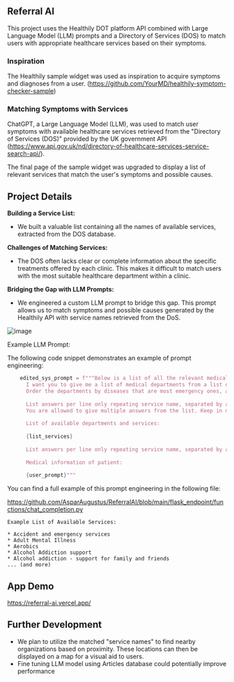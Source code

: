 ## Referral AI

This project uses the Healthily DOT platform API combined with Large Language Model (LLM) prompts and a Directory of Services (DOS) to match users with appropriate healthcare services based on their symptoms.

### Inspiration

The Healthily sample widget was used as inspiration to acquire symptoms and diagnoses from a user. (https://github.com/YourMD/healthily-symptom-checker-sample)

### Matching Symptoms with Services

ChatGPT, a Large Language Model (LLM), was used to match user symptoms with available healthcare services retrieved from the "Directory of Services (DOS)" provided by the UK government API (https://www.api.gov.uk/nd/directory-of-healthcare-services-service-search-api/).

The final page of the sample widget was upgraded to display a list of relevant services that match the user's symptoms and possible causes.

## Project Details

**Building a Service List:**

* We built a valuable list containing all the names of available services, extracted from the DOS database.

**Challenges of Matching Services:**

* The DOS often lacks clear or complete information about the specific treatments offered by each clinic. This makes it difficult to match users with the most suitable healthcare department within a clinic.

**Bridging the Gap with LLM Prompts:**

* We engineered a custom LLM prompt to bridge this gap. This prompt allows us to match symptoms and possible causes generated by the Healthily API with service names retrieved from the DoS.

![image](https://github.com/AsparAugustus/ReferralAI/assets/16964506/7db9489c-043c-460b-88a6-317b35ca8ee1)


Example LLM Prompt:

The following code snippet demonstrates an example of prompt engineering:

```python
    edited_sys_prompt = f"""Below is a list of all the relevant medical information of a patient. 
      I want you to give me a list of medical departments from a list of departments below that may be relevant to this. 
      Order the departments by diseases that are most emergency ones, and also the most likely, limited to 5.
    
      List answers per line only repeating service name, separated by a newline. 
      You are allowed to give multiple answers from the list. Keep in mind that service name can vary.
    
      List of available departments and services:
    
      {list_services} 
    
      List answers per line only repeating service name, separated by a newline. 
    
      Medical information of patient:
      
      {user_prompt}"""
```


You can find a full example of this prompt engineering in the following file:

https://github.com/AsparAugustus/ReferralAI/blob/main/flask_endpoint/functions/chat_completion.py

```
Example List of Available Services:

* Accident and emergency services
* Adult Mental Illness
* Aerobics
* Alcohol Addiction support
* Alcohol addiction - support for family and friends
... (and more)
```

## App Demo
https://referral-ai.vercel.app/

## Further Development

* We plan to utilize the matched "service names" to find nearby organizations based on proximity. These locations can then be displayed on a map for a visual aid to users.
* Fine tuning LLM model using Articles database could potentially improve performance
